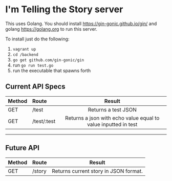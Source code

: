 # I'm Telling the Story server

This uses Golang. You should install <https://gin-gonic.github.io/gin/> and golang <https://golang.org> to run this server.

To install just do the following:

1. `vagrant up`
1. `cd /backend`
1. `go get github.com/gin-gonic/gin`
1. run `go run test.go`
1. run the executable that spawns forth

## Current API Specs

| Method    | Route     | Result    |
| ----------|:----------|:---------:|
| GET       |/test      |Returns a test JSON|
|GET|/test/:test|Returns a json with echo value equal to value inputted in test

---

## Future API

| Method    | Route     | Result    |
| ----------|:----------|:---------:|
| GET       |/story      |Returns current story in JSON format.|